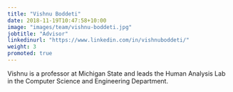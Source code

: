 ```yaml
---
title: "Vishnu Boddeti"
date: 2018-11-19T10:47:58+10:00
image: "images/team/vishnu-boddeti.jpg"
jobtitle: "Advisor"
linkedinurl: "https://www.linkedin.com/in/vishnuboddeti/"
weight: 3
promoted: true
---
```


Vishnu is a professor at Michigan State and leads the Human Analysis Lab in the Computer Science and Engineering Department.